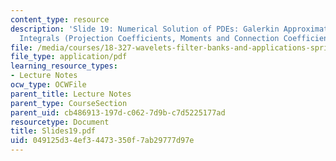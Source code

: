 ```yaml
---
content_type: resource
description: 'Slide 19: Numerical Solution of PDEs: Galerkin Approximation; Wavelet
  Integrals (Projection Coefficients, Moments and Connection Coefficients); Convergence.'
file: /media/courses/18-327-wavelets-filter-banks-and-applications-spring-2003/049125d34ef34473350f7ab29777d97e_Slides19.pdf
file_type: application/pdf
learning_resource_types:
- Lecture Notes
ocw_type: OCWFile
parent_title: Lecture Notes
parent_type: CourseSection
parent_uid: cb486913-197d-c062-7d9b-c7d5225177ad
resourcetype: Document
title: Slides19.pdf
uid: 049125d3-4ef3-4473-350f-7ab29777d97e
---
```

